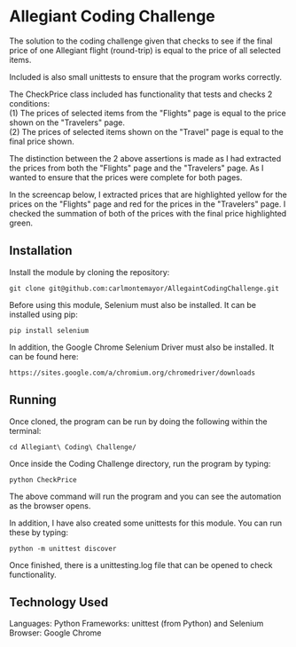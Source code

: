 # Allegiant Coding Challenge 

The solution to the coding challenge given that checks to see if the final price of 
one Allegiant flight (round-trip) is equal to the price of all selected items. 

Included is also small unittests to ensure that the program works correctly.

The CheckPrice class included has functionality that tests and checks 2 conditions:\
    (1) The prices of selected items from the "Flights" page is equal to the price
        shown on the "Travelers" page.  \
    (2) The prices of selected items shown on the "Travel" page is equal to the 
        final price shown.

The distinction between the 2 above assertions is made as I had extracted the prices
from both the "Flights" page and the "Travelers" page. As I wanted to ensure that 
the prices were complete for both pages.

In the screencap below, I extracted prices that are highlighted yellow for the prices on 
the "Flights" page and red for the prices in the "Travelers" page. I checked the 
summation of both of the prices with the final price highlighted green. 
   

## Installation

Install the module by cloning the repository:
```
git clone git@github.com:carlmontemayor/AllegaintCodingChallenge.git
```

Before using this module, Selenium must also be installed. It can be installed using pip:
```
pip install selenium
```


In addition, the Google Chrome Selenium Driver must also be installed. It can be found here:
```
https://sites.google.com/a/chromium.org/chromedriver/downloads
```

## Running

Once cloned, the program can be run by doing the following within the terminal:
```
cd Allegiant\ Coding\ Challenge/ 
```

Once inside the Coding Challenge directory, run the program by typing:
```
python CheckPrice
```
The above command will run the program and you can see the automation as the browser 
opens.

In addition, I have also created some unittests for this module. You can run these by
typing:
```
python -m unittest discover
```

Once finished, there is a unittesting.log file that can be opened to check functionality.

## Technology Used
Languages: Python
Frameworks: unittest (from Python) and Selenium
Browser: Google Chrome
